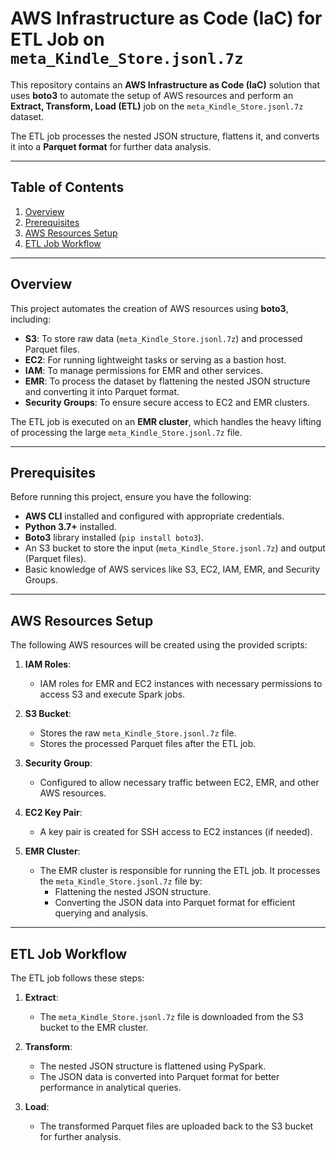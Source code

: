 # AWS Infrastructure as Code (IaC) for ETL Job on `meta_Kindle_Store.jsonl.7z`

This repository contains an **AWS Infrastructure as Code (IaC)** solution that uses **boto3** to automate the setup of AWS resources and perform an **Extract, Transform, Load (ETL)** job on the `meta_Kindle_Store.jsonl.7z` dataset.

The ETL job processes the nested JSON structure, flattens it, and converts it into a **Parquet format** for further data analysis.

---

## Table of Contents

1. [Overview](#overview)
2. [Prerequisites](#prerequisites)
3. [AWS Resources Setup](#aws-resources-setup)
4. [ETL Job Workflow](#etl-job-workflow)

---

## Overview

This project automates the creation of AWS resources using **boto3**, including:

- **S3**: To store raw data (`meta_Kindle_Store.jsonl.7z`) and processed Parquet files.
- **EC2**: For running lightweight tasks or serving as a bastion host.
- **IAM**: To manage permissions for EMR and other services.
- **EMR**: To process the dataset by flattening the nested JSON structure and converting it into Parquet format.
- **Security Groups**: To ensure secure access to EC2 and EMR clusters.

The ETL job is executed on an **EMR cluster**, which handles the heavy lifting of processing the large `meta_Kindle_Store.jsonl.7z` file.

---

## Prerequisites

Before running this project, ensure you have the following:

- **AWS CLI** installed and configured with appropriate credentials.
- **Python 3.7+** installed.
- **Boto3** library installed (`pip install boto3`).
- An S3 bucket to store the input (`meta_Kindle_Store.jsonl.7z`) and output (Parquet files).
- Basic knowledge of AWS services like S3, EC2, IAM, EMR, and Security Groups.

---

## AWS Resources Setup

The following AWS resources will be created using the provided scripts:

1. **IAM Roles**:
   - IAM roles for EMR and EC2 instances with necessary permissions to access S3 and execute Spark jobs.

2. **S3 Bucket**:
   - Stores the raw `meta_Kindle_Store.jsonl.7z` file.
   - Stores the processed Parquet files after the ETL job.

3. **Security Group**:
   - Configured to allow necessary traffic between EC2, EMR, and other AWS resources.

4. **EC2 Key Pair**:
   - A key pair is created for SSH access to EC2 instances (if needed).

5. **EMR Cluster**:
   - The EMR cluster is responsible for running the ETL job. It processes the `meta_Kindle_Store.jsonl.7z` file by:
     - Flattening the nested JSON structure.
     - Converting the JSON data into Parquet format for efficient querying and analysis.

---

## ETL Job Workflow

The ETL job follows these steps:

1. **Extract**:
   - The `meta_Kindle_Store.jsonl.7z` file is downloaded from the S3 bucket to the EMR cluster.
   
2. **Transform**:
   - The nested JSON structure is flattened using PySpark.
   - The JSON data is converted into Parquet format for better performance in analytical queries.

3. **Load**:
   - The transformed Parquet files are uploaded back to the S3 bucket for further analysis.

